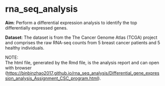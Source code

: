 # rna_seq_analysis

**Aim**: Perform a differential expression analysis to identify the top differentially
expressed genes.</br>

**Dataset**:
The dataset is from the The Cancer Genome Atlas (TCGA) project and comprises the
raw RNA-seq counts from 5 breast cancer patients and 5 healthy individuals.<br/>

NOTE:  
The html file, generated by the Rmd file, is the analysis report and can open with browser (https://binbinzhao2017.github.io/rna_seq_analysis/Differential_gene_expression_analysis_Assignment_CSC_program.html).